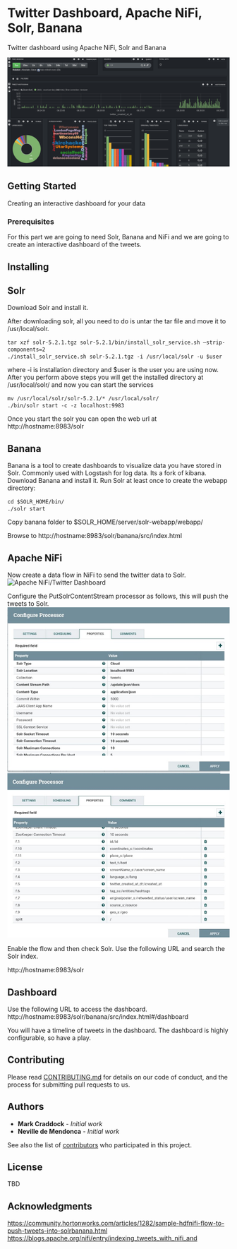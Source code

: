 # Twitter Dashboard, Apache NiFi, Solr, Banana

Twitter dashboard using Apache NiFi, Solr and Banana

![Apache NiFi/Twitter Dashboard](https://github.com/UNGlobalPlatform/twitter-dash/blob/master/docs/twitter-dashboard.png?raw=true)

## Getting Started

Creating an interactive dashboard for your data

### Prerequisites

For this part we are going to need Solr, Banana and NiFi and we are going to create an interactive dashboard of the tweets.

## Installing

## Solr

Download Solr and install it.

After downloading solr, all you need to do is untar the tar file and move it to /usr/local/solr.

```
tar xzf solr-5.2.1.tgz solr-5.2.1/bin/install_solr_service.sh –strip-components=2
./install_solr_service.sh solr-5.2.1.tgz -i /usr/local/solr -u $user
```

where -i is installation directory and $user is the user you are using now.
After you perform above steps you will get the installed directory at /usr/local/solr/ and now you can start the services

```
mv /usr/local/solr/solr-5.2.1/* /usr/local/solr/
./bin/solr start -c -z localhost:9983
```
Once you start the solr you can open the web url at http://hostname:8983/solr

## Banana

Banana is a tool to create dashboards to visualize data you have stored in Solr. Commonly used with Logstash for log data. Its a fork of kibana.
Download Banana and install it.
Run Solr at least once to create the webapp directory:
```
cd $SOLR_HOME/bin/
./solr start
```
Copy banana folder to $SOLR_HOME/server/solr-webapp/webapp/

Browse to http://hostname:8983/solr/banana/src/index.html

## Apache NiFi

Now create a data flow in NiFi to send the twitter data to Solr.
![Apache NiFi/Twitter Dashboard](https://github.com/UNGlobalPlatform/twitter-dash/blob/master/docs/nififlow.png?raw=true)

Configure the PutSolrContentStream processor as follows, this will push the tweets to Solr.
![Apache NiFi/Twitter Dashboard](https://github.com/UNGlobalPlatform/twitter-dash/blob/master/docs/solrconfig2.jpeg?raw=true)
![Apache NiFi/Twitter Dashboard](https://github.com/UNGlobalPlatform/twitter-dash/blob/master/docs/solrconfig1.jpeg?raw=true)

Enable the flow and then check Solr.
Use the following URL and search the Solr index.

http://hostname:8983/solr

## Dashboard
Use the following URL to access the dashboard.
http://hostname:8983/solr/banana/src/index.html#/dashboard

You will have a timeline of tweets in the dashboard. The dashboard is highly configurable, so have a play.

## Contributing

Please read [CONTRIBUTING.md](https://gist.github.com/PurpleBooth/b24679402957c63ec426) for details on our code of conduct, and the process for submitting pull requests to us.

## Authors

* **Mark Craddock** - *Initial work*
* **Neville de Mendonca** - *Initial work*

See also the list of [contributors](https://github.com/your/project/contributors) who participated in this project.

## License

TBD

## Acknowledgments

https://community.hortonworks.com/articles/1282/sample-hdfnifi-flow-to-push-tweets-into-solrbanana.html
https://blogs.apache.org/nifi/entry/indexing_tweets_with_nifi_and
